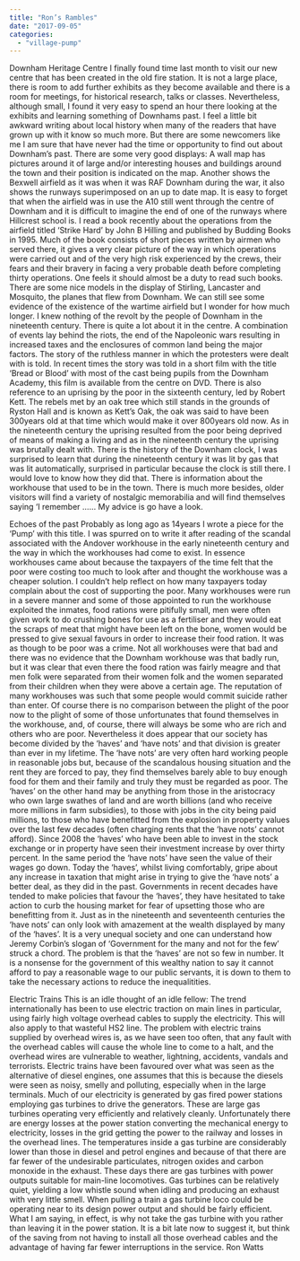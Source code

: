 ```yaml
---
title: "Ron’s Rambles"
date: "2017-09-05"
categories: 
  - "village-pump"
---
```


Downham Heritage Centre I finally found time last month to visit our new centre that has been created in the old fire station. It is not a large place, there is room to add further exhibits as they become available and there is a room for meetings, for historical research, talks or classes. Nevertheless, although small, I found it very easy to spend an hour there looking at the exhibits and learning something of Downhams past. I feel a little bit awkward writing about local history when many of the readers that have grown up with it know so much more. But there are some newcomers like me I am sure that have never had the time or opportunity to find out about Downham’s past. There are some very good displays: A wall map has pictures around it of large and/or interesting houses and buildings around the town and their position is indicated on the map. Another shows the Bexwell airfield as it was when it was RAF Downham during the war, it also shows the runways superimposed on an up to date map. It is easy to forget that when the airfield was in use the A10 still went through the centre of Downham and it is difficult to imagine the end of one of the runways where Hillcrest school is. I read a book recently about the operations from the airfield titled ‘Strike Hard’ by John B Hilling and published by Budding Books in 1995. Much of the book consists of short pieces written by airmen who served there, it gives a very clear picture of the way in which operations were carried out and of the very high risk experienced by the crews, their fears and their bravery in facing a very probable death before completing thirty operations. One feels it should almost be a duty to read such books. There are some nice models in the display of Stirling, Lancaster and Mosquito, the planes that flew from Downham. We can still see some evidence of the existence of the wartime airfield but I wonder for how much longer. I knew nothing of the revolt by the people of Downham in the nineteenth century. There is quite a lot about it in the centre. A combination of events lay behind the riots, the end of the Napoleonic wars resulting in increased taxes and the enclosures of common land being the major factors. The story of the ruthless manner in which the protesters were dealt with is told. In recent times the story was told in a short film with the title ‘Bread or Blood’ with most of the cast being pupils from the Downham Academy, this film is available from the centre on DVD. There is also reference to an uprising by the poor in the sixteenth century, led by Robert Kett. The rebels met by an oak tree which still stands in the grounds of Ryston Hall and is known as Kett’s Oak, the oak was said to have been 300years old at that time which would make it over 800years old now. As in the nineteenth century the uprising resulted from the poor being deprived of means of making a living and as in the nineteenth century the uprising was brutally dealt with. There is the history of the Downham clock, I was surprised to learn that during the nineteenth century it was lit by gas that was lit automatically, surprised in particular because the clock is still there. I would love to know how they did that. There is information about the workhouse that used to be in the town. There is much more besides, older visitors will find a variety of nostalgic memorabilia and will find themselves saying ‘I remember …… My advice is go have a look.

Echoes of the past Probably as long ago as 14years I wrote a piece for the ‘Pump’ with this title. I was spurred on to write it after reading of the scandal associated with the Andover workhouse in the early nineteenth century and the way in which the workhouses had come to exist. In essence workhouses came about because the taxpayers of the time felt that the poor were costing too much to look after and thought the workhouse was a cheaper solution. I couldn’t help reflect on how many taxpayers today complain about the cost of supporting the poor. Many workhouses were run in a severe manner and some of those appointed to run the workhouse exploited the inmates, food rations were pitifully small, men were often given work to do crushing bones for use as a fertiliser and they would eat the scraps of meat that might have been left on the bone, women would be pressed to give sexual favours in order to increase their food ration. It was as though to be poor was a crime. Not all workhouses were that bad and there was no evidence that the Downham workhouse was that badly run, but it was clear that even there the food ration was fairly meagre and that men folk were separated from their women folk and the women separated from their children when they were above a certain age. The reputation of many workhouses was such that some people would commit suicide rather than enter. Of course there is no comparison between the plight of the poor now to the plight of some of those unfortunates that found themselves in the workhouse, and, of course, there will always be some who are rich and others who are poor. Nevertheless it does appear that our society has become divided by the ‘haves’ and ‘have nots’ and that division is greater than ever in my lifetime. The ‘have nots’ are very often hard working people in reasonable jobs but, because of the scandalous housing situation and the rent they are forced to pay, they find themselves barely able to buy enough food for them and their family and truly they must be regarded as poor. The ‘haves’ on the other hand may be anything from those in the aristocracy who own large swathes of land and are worth billions (and who receive more millions in farm subsidies), to those with jobs in the city being paid millions, to those who have benefitted from the explosion in property values over the last few decades (often charging rents that the ‘have nots’ cannot afford). Since 2008 the ‘haves’ who have been able to invest in the stock exchange or in property have seen their investment increase by over thirty percent. In the same period the ‘have nots’ have seen the value of their wages go down. Today the ‘haves’, whilst living comfortably, gripe about any increase in taxation that might arise in trying to give the ‘have nots’ a better deal, as they did in the past. Governments in recent decades have tended to make policies that favour the ‘haves’, they have hesitated to take action to curb the housing market for fear of upsetting those who are benefitting from it. Just as in the nineteenth and seventeenth centuries the ‘have nots’ can only look with amazement at the wealth displayed by many of the ‘haves’. It is a very unequal society and one can understand how Jeremy Corbin’s slogan of ‘Government for the many and not for the few’ struck a chord. The problem is that the ‘haves’ are not so few in number. It is a nonsense for the government of this wealthy nation to say it cannot afford to pay a reasonable wage to our public servants, it is down to them to take the necessary actions to reduce the inequalitities.

Electric Trains This is an idle thought of an idle fellow: The trend internationally has been to use electric traction on main lines in particular, using fairly high voltage overhead cables to supply the electricity. This will also apply to that wasteful HS2 line. The problem with electric trains supplied by overhead wires is, as we have seen too often, that any fault with the overhead cables will cause the whole line to come to a halt, and the overhead wires are vulnerable to weather, lightning, accidents, vandals and terrorists. Electric trains have been favoured over what was seen as the alternative of diesel engines, one assumes that this is because the diesels were seen as noisy, smelly and polluting, especially when in the large terminals. Much of our electricity is generated by gas fired power stations employing gas turbines to drive the generators. These are large gas turbines operating very efficiently and relatively cleanly. Unfortunately there are energy losses at the power station converting the mechanical energy to electricity, losses in the grid getting the power to the railway and losses in the overhead lines. The temperatures inside a gas turbine are considerably lower than those in diesel and petrol engines and because of that there are far fewer of the undesirable particulates, nitrogen oxides and carbon monoxide in the exhaust. These days there are gas turbines with power outputs suitable for main-line locomotives. Gas turbines can be relatively quiet, yielding a low whistle sound when idling and producing an exhaust with very little smell. When pulling a train a gas turbine loco could be operating near to its design power output and should be fairly efficient. What I am saying, in effect, is why not take the gas turbine with you rather than leaving it in the power station. It is a bit late now to suggest it, but think of the saving from not having to install all those overhead cables and the advantage of having far fewer interruptions in the service. Ron Watts
